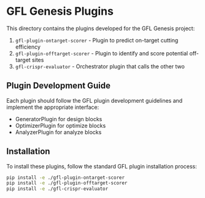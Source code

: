# GFL Genesis Plugins

This directory contains the plugins developed for the GFL Genesis project:

1. `gfl-plugin-ontarget-scorer` - Plugin to predict on-target cutting efficiency
2. `gfl-plugin-offtarget-scorer` - Plugin to identify and score potential off-target sites
3. `gfl-crispr-evaluator` - Orchestrator plugin that calls the other two

## Plugin Development Guide

Each plugin should follow the GFL plugin development guidelines and implement the appropriate interface:

- GeneratorPlugin for design blocks
- OptimizerPlugin for optimize blocks
- AnalyzerPlugin for analyze blocks

## Installation

To install these plugins, follow the standard GFL plugin installation process:

```bash
pip install -e ./gfl-plugin-ontarget-scorer
pip install -e ./gfl-plugin-offtarget-scorer
pip install -e ./gfl-crispr-evaluator
```
